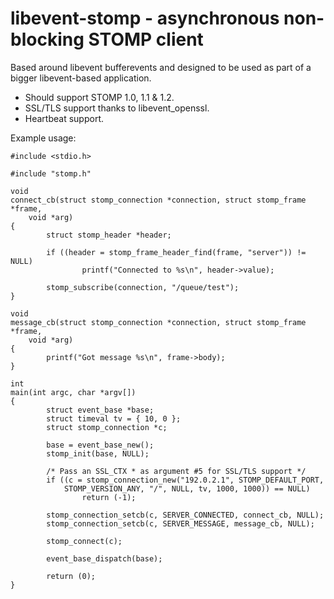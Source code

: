 libevent-stomp - asynchronous non-blocking STOMP client
=======================================================

Based around libevent bufferevents and designed to be used as part of a bigger
libevent-based application.

+ Should support STOMP 1.0, 1.1 & 1.2.
+ SSL/TLS support thanks to libevent\_openssl.
+ Heartbeat support.

Example usage:

    #include <stdio.h>
    
    #include "stomp.h"
    
    void
    connect_cb(struct stomp_connection *connection, struct stomp_frame *frame,
        void *arg)
    {
            struct stomp_header *header;

            if ((header = stomp_frame_header_find(frame, "server")) != NULL)
                    printf("Connected to %s\n", header->value);
    
            stomp_subscribe(connection, "/queue/test");
    }
    
    void
    message_cb(struct stomp_connection *connection, struct stomp_frame *frame,
        void *arg)
    {
            printf("Got message %s\n", frame->body);
    }
    
    int
    main(int argc, char *argv[])
    {
            struct event_base *base;
            struct timeval tv = { 10, 0 };
            struct stomp_connection *c;
    
            base = event_base_new();
            stomp_init(base, NULL);
    
            /* Pass an SSL_CTX * as argument #5 for SSL/TLS support */
            if ((c = stomp_connection_new("192.0.2.1", STOMP_DEFAULT_PORT,
                STOMP_VERSION_ANY, "/", NULL, tv, 1000, 1000)) == NULL)
                    return (-1);
    
            stomp_connection_setcb(c, SERVER_CONNECTED, connect_cb, NULL);
            stomp_connection_setcb(c, SERVER_MESSAGE, message_cb, NULL);
    
            stomp_connect(c);
    
            event_base_dispatch(base);
    
            return (0);
    }
